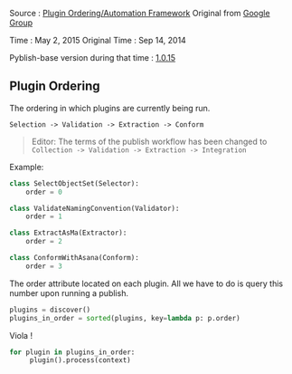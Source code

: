 Source : [Plugin Ordering/Automation Framework](http://forums.pyblish.com/t/plugin-ordering-automation-framework/45)
Original from [Google Group](https://groups.google.com/forum/#!topic/pyblish/NQCOKmI0xW4)


Time : May 2, 2015
Original Time : Sep 14, 2014


Pyblish-base version during that time : [1.0.15](https://github.com/pyblish/pyblish-base/releases/tag/1.0.15)

## Plugin Ordering

The ordering in which plugins are currently being run.

`Selection -> Validation -> Extraction -> Conform`

> Editor:
> The terms of the publish workflow has been changed to
> `Collection -> Validation -> Extraction -> Integration`

Example:
```python
class SelectObjectSet(Selector):
    order = 0

class ValidateNamingConvention(Validator):
    order = 1

class ExtractAsMa(Extractor):
    order = 2

class ConformWithAsana(Conform):
    order = 3
```

The order attribute located on each plugin.
All we have to do is query this number upon running a publish.

```python
plugins = discover()
plugins_in_order = sorted(plugins, key=lambda p: p.order)
```
Viola !
```python
for plugin in plugins_in_order:
     plugin().process(context)
```
